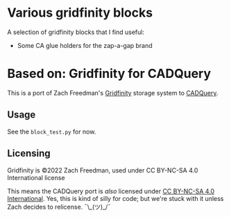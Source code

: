 # Various gridfinity blocks

A selection of gridfinity blocks that I find useful:
- Some CA glue holders for the zap-a-gap brand

# Based on: Gridfinity for CADQuery

This is a port of Zach Freedman's [Gridfinity](https://www.youtube.com/watch?v=ra_9zU-mnl8&t=1067s)
storage system to [CADQuery](https://github.com/CadQuery/cadquery).

## Usage

See the `block_test.py` for now.

## Licensing

Gridfinity is ©2022 Zach Freedman, used under CC BY-NC-SA 4.0 International
license

This means the CADQuery port is *also* licensed under [CC BY-NC-SA 4.0 International](https://creativecommons.org/licenses/by-nc-sa/4.0/).
Yes, this is kind of silly for code; but we're stuck with it unless Zach
decides to relicense. ¯\\\_(ツ)\_/¯